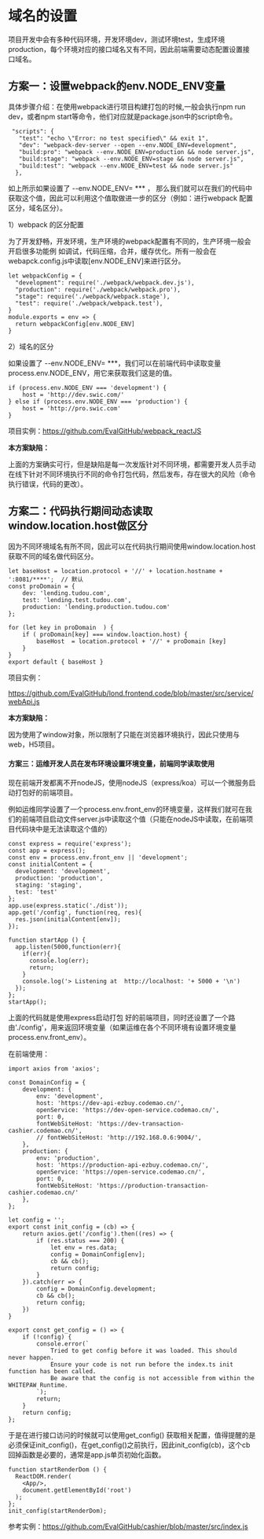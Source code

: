  

# 域名的设置

项目开发中会有多种代码环境，开发环境dev，测试环境test，生成环境production，每个环境对应的接口域名又有不同，因此前端需要动态配置设置接口域名。

## 方案一：设置webpack的env.NODE_ENV变量

具体步骤介绍：在使用webpack进行项目构建打包的时候,一般会执行npm run dev，或者npm start等命令，他们对应就是package.json中的script命令。

 

```
 "scripts": {
   "test": "echo \"Error: no test specified\" && exit 1",
   "dev": "webpack-dev-server --open --env.NODE_ENV=development",
   "build:pro": "webpack --env.NODE_ENV=production && node server.js",
   "build:stage": "webpack --env.NODE_ENV=stage && node server.js",
   "build:test": "webpack --env.NODE_ENV=test && node server.js"
  },
```

如上所示如果设置了  --env.NODE_ENV= ***  ， 那么我们就可以在我们的代码中获取这个值，因此可以利用这个值取做进一步的区分（例如：进行webpack 配置区分，域名区分）。

1）webpack 的区分配置

为了开发舒畅，开发环境，生产环境的webpack配置有不同的，生产环境一般会开启很多功能例 如调试，代码压缩，合并，缓存优化。所有一般会在webapck.config.js中读取[env.NODE_ENV]来进行区分。

```
let webpackConfig = {
  "development": require('./webpack/webpack.dev.js'),
  "production": require('./webpack/webpack.pro'),
  "stage": require('./webpack/webpack.stage'),
  "test": require('./webpack/webpack.test'),
}
module.exports = env => {
  return webpackConfig[env.NODE_ENV]
}
```

2）域名的区分

如果设置了 --env.NODE_ENV= ***，我们可以在前端代码中读取变量process.env.NODE_ENV，用它来获取我们这是的值。

```
if (process.env.NODE_ENV === 'development') {
	host = 'http://dev.swic.com/'
} else if (process.env.NODE_ENV === 'production') {
	host = 'http://pro.swic.com'
}
```

项目实例：<https://github.com/EvalGitHub/webpack_reactJS>

**本方案缺陷：**

上面的方案确实可行，但是缺陷是每一次发版针对不同环境，都需要开发人员手动在线下针对不同环境执行不同的命令打包代码，然后发布，存在很大的风险（命令执行错误，代码的更改）。

## 方案二：代码执行期间动态读取window.location.host做区分

因为不同环境域名有所不同，因此可以在代码执行期间使用window.location.host获取不同的域名做代码区分。

```
let baseHost = location.protocol + '//' + location.hostname + ':8081/****';  // 默认
const proDomain = {
	dev: 'lending.tudou.com',
	test: 'lending.test.tudou.com',
	production: 'lending.production.tudou.com'
};

for (let key in proDomain  ) {
	if ( proDomain[key] === window.loaction.host) {
		baseHost  = location.protocol + '//' + proDomain [key]
	}
}
export default { baseHost }
```

项目实例：

<https://github.com/EvalGitHub/lond.frontend.code/blob/master/src/service/webApi.js>

**本方案缺陷：**

因为使用了window对象，所以限制了只能在浏览器环境执行，因此只使用与web，H5项目。

#### 方案三：运维开发人员在发布环境设置环境变量，前端同学读取使用

现在前端开发都离不开nodeJS，使用nodeJS（express/koa）可以一个微服务启动打包好的前端项目。

例如运维同学设置了一个process.env.front_env的环境变量，这样我们就可在我们的前端项目启动文件server.js中读取这个值（只能在nodeJS中读取，在前端项目代码块中是无法读取这个值的）

```
const express = require('express');
const app = express();
const env = process.env.front_env || 'development';
const initialContent = {
  development: 'development',
  production: 'production',
  staging: 'staging',
  test: 'test'
};
app.use(express.static('./dist'));
app.get('/config', function(req, res){
  res.json(initialContent[env]);
});

function startApp () {
  app.listen(5000,function(err){
    if(err){
      console.log(err);
      return;
    }
    console.log('> Listening at  http://localhost: '+ 5000 + '\n')
  });
};
startApp();
```

上面的代码就是使用express启动打包 好的前端项目，同时还设置了一个路由'./config'，用来返回环境变量（如果运维在各个不同环境有设置环境变量process.env.front_env）。

在前端使用：

```
import axios from 'axios';

const DomainConfig = {
    development: {
        env: 'development',
        host: 'https://dev-api-ezbuy.codemao.cn/',
        openService: 'https://dev-open-service.codemao.cn/',
        port: 0,
        fontWebSiteHost: 'https://dev-transaction-cashier.codemao.cn/',
        // fontWebSiteHost: 'http://192.168.0.6:9004/',
    },
    production: {
        env: 'production',
        host: 'https://production-api-ezbuy.codemao.cn/',
        openService: 'https://open-service.codemao.cn/',
        port: 0,
        fontWebSiteHost: 'https://production-transaction-cashier.codemao.cn/'
    },
};

let config = '';
export const init_config = (cb) => {
    return axios.get('/config').then((res) => {
        if (res.status === 200) {
            let env = res.data;
            config = DomainConfig[env];
            cb && cb();
            return config;
        } 
    }).catch(err => {
        config = DomainConfig.development;
        cb && cb();
        return config;
    })
}

export const get_config = () => {
    if (!config) {
        console.error(`
            Tried to get config before it was loaded. This should never happen.
            Ensure your code is not run before the index.ts init function has been called.
            Be aware that the config is not accessible from within the WHITEPAW Runtime.
        `);
        return;
    }
    return config;
};

```

于是在进行接口访问的时候就可以使用get_config() 获取相关配置，值得提醒的是必须保证init_config()，在get_config()之前执行，因此init_config(cb)，这个cb回掉函数是必要的，通常是app.js单页初始化函数。

```
function startRenderDom () {
  ReactDOM.render(
    <App/>,
    document.getElementById('root')
  );
};
init_config(startRenderDom);
```

参考实例：<https://github.com/EvalGitHub/cashier/blob/master/src/index.js>
